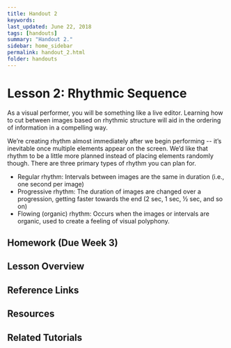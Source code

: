 ```yaml
---
title: Handout 2
keywords: 
last_updated: June 22, 2018
tags: [handouts]
summary: "Handout 2."
sidebar: home_sidebar
permalink: handout_2.html
folder: handouts
---
```


# Lesson 2: Rhythmic Sequence

As a visual performer, you will be something like a live editor. Learning how to cut between images based on rhythmic structure will aid in the ordering of information in a compelling way. 

We’re creating rhythm almost immediately after we begin performing -- it’s inevitable once multiple elements appear on the screen. We’d like that rhythm to be a little more planned instead of placing elements randomly though. There are three primary types of rhythm you can plan for.

* Regular rhythm: Intervals between images are the same in duration (i.e., one second per image)
* Progressive rhythm: The duration of images are changed over a progression, getting faster towards the end (2 sec, 1 sec, ½ sec, and so on)
* Flowing (organic) rhythm: Occurs when the images or intervals are organic, used to create a feeling of visual polyphony.

## Homework (Due Week 3)

## Lesson Overview

## Reference Links

## Resources

## Related Tutorials
